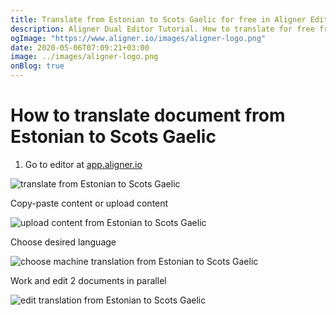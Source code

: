 ```yaml
---
title: Translate from Estonian to Scots Gaelic for free in Aligner Editor
description: Aligner Dual Editor Tutorial. How to translate for free from Estonian to Scots Gaelic. Aligner is multilingual document management platform. 
ogImage: "https://www.aligner.io/images/aligner-logo.png"
date: 2020-05-06T07:09:21+03:00
image: ../images/aligner-logo.png
onBlog: true
---
```


# How to translate document from Estonian to Scots Gaelic

1. Go to editor at [app.aligner.io](https://app.aligner.io "Aligner App web page")

![translate from Estonian to Scots Gaelic](../aligner-blank-editor.png "translate from Estonian to Scots Gaelic")

Copy-paste content or upload content

![upload content from Estonian to Scots Gaelic](../aligner-uploaded-document.png "upload content from Estonian to Scots Gaelic")

Choose desired language

![choose machine translation from Estonian to Scots Gaelic](../aligner-language-dropdown.png "choose machine translation from Estonian to Scots Gaelic")

Work and edit 2 documents in parallel

![edit translation from Estonian to Scots Gaelic](../aligner-double-sitded-editor.png "edit translation from Estonian to Scots Gaelic")

